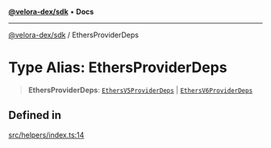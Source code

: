 [**@velora-dex/sdk**](../README.md) • **Docs**

***

[@velora-dex/sdk](../globals.md) / EthersProviderDeps

# Type Alias: EthersProviderDeps

> **EthersProviderDeps**: [`EthersV5ProviderDeps`](../interfaces/EthersV5ProviderDeps.md) \| [`EthersV6ProviderDeps`](../interfaces/EthersV6ProviderDeps.md)

## Defined in

[src/helpers/index.ts:14](https://github.com/VeloraDEX/sdk/blob/feat/extend_delta_orders_filtering/src/helpers/index.ts#L14)
